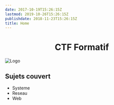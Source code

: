 ```yaml
---
date: 2017-10-19T15:26:15Z
lastmod: 2019-10-26T15:26:15Z
publishdate: 2018-11-23T15:26:15Z
title: Home
---
```


# <center>CTF Formatif</center>

![Logo](/images/logo.png "logo")

## Sujets couvert

* Systeme
* Reseau
* Web
